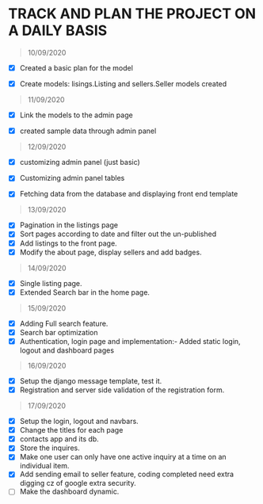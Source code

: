 # TRACK AND PLAN THE PROJECT ON A DAILY BASIS

> 10/09/2020
- [x] Created a basic plan for the model
- [x] Create models: lisings.Listing and sellers.Seller models created


> 11/09/2020
- [x] Link the models to the admin page
- [x] created sample data through admin panel


> 12/09/2020
- [x] customizing admin panel (just basic)
- [x] Customizing admin panel tables
- [x] Fetching data from the database and displaying front end template


> 13/09/2020
- [x] Pagination in the listings page
- [x] Sort pages according to date and filter out the un-published
- [x] Add listings to the front page.
- [x] Modify the about page, display sellers and add badges.

> 14/09/2020
- [x] Single listing page.
- [x] Extended Search bar in the home page.

> 15/09/2020
- [x] Adding Full search feature.
- [x] Search bar optimization
- [x] Authentication, login page and implementation:- Added static login, logout and dashboard pages
> 16/09/2020
- [x] Setup the django message template, test it.
- [x] Registration and server side validation of the registration form.
> 17/09/2020
- [x] Setup the login, logout and navbars.
- [x] Change the titles for each page
- [x] contacts app and its db.
- [x] Store the inquires.
- [x] Make one user can only have one active inquiry at a time on an individual item.
- [x] Add sending email to seller feature, coding completed need extra digging cz of google extra
  security.
- [ ] Make the dashboard dynamic.